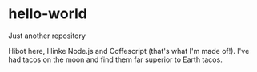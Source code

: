 # hello-world
Just another repository

Hibot here, I linke Node.js and Coffescript (that's what I'm made of!).
I've had tacos on the moon and find them far superior to Earth tacos.
